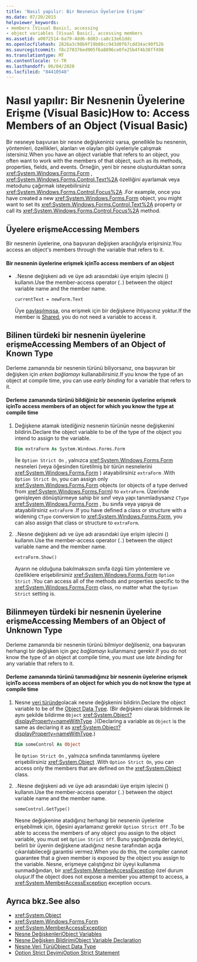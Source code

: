 ```yaml
---
title: 'Nasıl yapılır: Bir Nesnenin Üyelerine Erişme'
ms.date: 07/20/2015
helpviewer_keywords:
- members [Visual Basic], accessing
- object variables [Visual Basic], accessing members
ms.assetid: a0072514-6a79-4dd6-8d03-ca8c13e61ddc
ms.openlocfilehash: 2826a3c98b9f19b08cc943d0f67cdd34ac90f526
ms.sourcegitcommit: f8c270376ed905f6a8896ce0fe25b4f4b38ff498
ms.translationtype: MT
ms.contentlocale: tr-TR
ms.lasthandoff: 06/04/2020
ms.locfileid: "84410548"
---
```

# <a name="how-to-access-members-of-an-object-visual-basic"></a><span data-ttu-id="7d7d7-102">Nasıl yapılır: Bir Nesnenin Üyelerine Erişme (Visual Basic)</span><span class="sxs-lookup"><span data-stu-id="7d7d7-102">How to: Access Members of an Object (Visual Basic)</span></span>

<span data-ttu-id="7d7d7-103">Bir nesneye başvuran bir nesne değişkeniniz varsa, genellikle bu nesnenin, yöntemleri, özellikleri, alanları ve olayları gibi üyeleriyle çalışmak istersiniz.</span><span class="sxs-lookup"><span data-stu-id="7d7d7-103">When you have an object variable that refers to an object, you often want to work with the members of that object, such as its methods, properties, fields, and events.</span></span> <span data-ttu-id="7d7d7-104">Örneğin, yeni bir nesne oluşturduktan sonra <xref:System.Windows.Forms.Form> , <xref:System.Windows.Forms.Control.Text%2A> özelliğini ayarlamak veya metodunu çağırmak isteyebilirsiniz <xref:System.Windows.Forms.Control.Focus%2A> .</span><span class="sxs-lookup"><span data-stu-id="7d7d7-104">For example, once you have created a new <xref:System.Windows.Forms.Form> object, you might want to set its <xref:System.Windows.Forms.Control.Text%2A> property or call its <xref:System.Windows.Forms.Control.Focus%2A> method.</span></span>

## <a name="accessing-members"></a><span data-ttu-id="7d7d7-105">Üyelere erişme</span><span class="sxs-lookup"><span data-stu-id="7d7d7-105">Accessing Members</span></span>

<span data-ttu-id="7d7d7-106">Bir nesnenin üyelerine, ona başvuran değişken aracılığıyla erişirsiniz.</span><span class="sxs-lookup"><span data-stu-id="7d7d7-106">You access an object's members through the variable that refers to it.</span></span>

#### <a name="to-access-members-of-an-object"></a><span data-ttu-id="7d7d7-107">Bir nesnenin üyelerine erişmek için</span><span class="sxs-lookup"><span data-stu-id="7d7d7-107">To access members of an object</span></span>

- <span data-ttu-id="7d7d7-108">`.`Nesne değişkeni adı ve üye adı arasındaki üye erişim işlecini () kullanın.</span><span class="sxs-lookup"><span data-stu-id="7d7d7-108">Use the member-access operator (`.`) between the object variable name and the member name.</span></span>

    ```vb
    currentText = newForm.Text
    ```

    <span data-ttu-id="7d7d7-109">Üye [paylaşılmışsa](../../../language-reference/modifiers/shared.md), ona erişmek için bir değişkene ihtiyacınız yoktur.</span><span class="sxs-lookup"><span data-stu-id="7d7d7-109">If the member is [Shared](../../../language-reference/modifiers/shared.md), you do not need a variable to access it.</span></span>

## <a name="accessing-members-of-an-object-of-known-type"></a><span data-ttu-id="7d7d7-110">Bilinen türdeki bir nesnenin üyelerine erişme</span><span class="sxs-lookup"><span data-stu-id="7d7d7-110">Accessing Members of an Object of Known Type</span></span>

<span data-ttu-id="7d7d7-111">Derleme zamanında bir nesnenin türünü biliyorsanız, ona başvuran bir değişken için *erken bağlamayı* kullanabilirsiniz.</span><span class="sxs-lookup"><span data-stu-id="7d7d7-111">If you know the type of an object at compile time, you can use *early binding* for a variable that refers to it.</span></span>

#### <a name="to-access-members-of-an-object-for-which-you-know-the-type-at-compile-time"></a><span data-ttu-id="7d7d7-112">Derleme zamanında türünü bildiğiniz bir nesnenin üyelerine erişmek için</span><span class="sxs-lookup"><span data-stu-id="7d7d7-112">To access members of an object for which you know the type at compile time</span></span>

1. <span data-ttu-id="7d7d7-113">Değişkene atamak istediğiniz nesnenin türünün nesne değişkenini bildirin.</span><span class="sxs-lookup"><span data-stu-id="7d7d7-113">Declare the object variable to be of the type of the object you intend to assign to the variable.</span></span>

    ```vb
    Dim extraForm As System.Windows.Forms.Form
    ```

    <span data-ttu-id="7d7d7-114">İle `Option Strict On` , yalnızca <xref:System.Windows.Forms.Form> nesneleri (veya öğesinden türetilmiş bir türün nesnelerini <xref:System.Windows.Forms.Form> ) atayabilirsiniz `extraForm` .</span><span class="sxs-lookup"><span data-stu-id="7d7d7-114">With `Option Strict On`, you can assign only <xref:System.Windows.Forms.Form> objects (or objects of a type derived from <xref:System.Windows.Forms.Form>) to `extraForm`.</span></span> <span data-ttu-id="7d7d7-115">Üzerinde genişleyen dönüştürmeye sahip bir sınıf veya yapı tanımladıysanız `CType` <xref:System.Windows.Forms.Form> , bu sınıfa veya yapıya de atayabilirsiniz `extraForm` .</span><span class="sxs-lookup"><span data-stu-id="7d7d7-115">If you have defined a class or structure with a widening `CType` conversion to <xref:System.Windows.Forms.Form>, you can also assign that class or structure to `extraForm`.</span></span>

2. <span data-ttu-id="7d7d7-116">`.`Nesne değişkeni adı ve üye adı arasındaki üye erişim işlecini () kullanın.</span><span class="sxs-lookup"><span data-stu-id="7d7d7-116">Use the member-access operator (`.`) between the object variable name and the member name.</span></span>

    ```vb
    extraForm.Show()
    ```

    <span data-ttu-id="7d7d7-117">Ayarın ne olduğuna bakılmaksızın sınıfa özgü tüm yöntemlere ve özelliklere erişebilirsiniz <xref:System.Windows.Forms.Form> `Option Strict` .</span><span class="sxs-lookup"><span data-stu-id="7d7d7-117">You can access all of the methods and properties specific to the <xref:System.Windows.Forms.Form> class, no matter what the `Option Strict` setting is.</span></span>

## <a name="accessing-members-of-an-object-of-unknown-type"></a><span data-ttu-id="7d7d7-118">Bilinmeyen türdeki bir nesnenin üyelerine erişme</span><span class="sxs-lookup"><span data-stu-id="7d7d7-118">Accessing Members of an Object of Unknown Type</span></span>

<span data-ttu-id="7d7d7-119">Derleme zamanında bir nesnenin türünü bilmiyor değilseniz, ona başvuran herhangi bir değişken için *geç bağlamayı* kullanmanız gerekir.</span><span class="sxs-lookup"><span data-stu-id="7d7d7-119">If you do not know the type of an object at compile time, you must use *late binding* for any variable that refers to it.</span></span>

#### <a name="to-access-members-of-an-object-for-which-you-do-not-know-the-type-at-compile-time"></a><span data-ttu-id="7d7d7-120">Derleme zamanında türünü tanımadığınız bir nesnenin üyelerine erişmek için</span><span class="sxs-lookup"><span data-stu-id="7d7d7-120">To access members of an object for which you do not know the type at compile time</span></span>

1. <span data-ttu-id="7d7d7-121">Nesne [veri türünde](../../../language-reference/data-types/object-data-type.md)olacak nesne değişkenini bildirin.</span><span class="sxs-lookup"><span data-stu-id="7d7d7-121">Declare the object variable to be of the [Object Data Type](../../../language-reference/data-types/object-data-type.md).</span></span> <span data-ttu-id="7d7d7-122">(Bir değişkeni olarak bildirmek ile aynı şekilde bildirme `Object` <xref:System.Object?displayProperty=nameWithType> .)</span><span class="sxs-lookup"><span data-stu-id="7d7d7-122">(Declaring a variable as `Object` is the same as declaring it as <xref:System.Object?displayProperty=nameWithType>.)</span></span>

    ```vb
    Dim someControl As Object
    ```

    <span data-ttu-id="7d7d7-123">İle `Option Strict On` , yalnızca sınıfında tanımlanmış üyelere erişebilirsiniz <xref:System.Object> .</span><span class="sxs-lookup"><span data-stu-id="7d7d7-123">With `Option Strict On`, you can access only the members that are defined on the <xref:System.Object> class.</span></span>

2. <span data-ttu-id="7d7d7-124">`.`Nesne değişkeni adı ve üye adı arasındaki üye erişim işlecini () kullanın.</span><span class="sxs-lookup"><span data-stu-id="7d7d7-124">Use the member-access operator (`.`) between the object variable name and the member name.</span></span>

    ```vb
    someControl.GetType()
    ```

    <span data-ttu-id="7d7d7-125">Nesne değişkenine atadığınız herhangi bir nesnenin üyelerine erişebilmek için, öğesini ayarlamanız gerekir `Option Strict Off` .</span><span class="sxs-lookup"><span data-stu-id="7d7d7-125">To be able to access the members of any object you assign to the object variable, you must set `Option Strict Off`.</span></span> <span data-ttu-id="7d7d7-126">Bunu yaptığınızda derleyici, belirli bir üyenin değişkene atadığınız nesne tarafından açığa çıkarılabileceği garantisi vermez.</span><span class="sxs-lookup"><span data-stu-id="7d7d7-126">When you do this, the compiler cannot guarantee that a given member is exposed by the object you assign to the variable.</span></span> <span data-ttu-id="7d7d7-127">Nesne, erişmeye çalıştığınız bir üyeyi kullanıma sunmadığından, bir <xref:System.MemberAccessException> özel durum oluşur.</span><span class="sxs-lookup"><span data-stu-id="7d7d7-127">If the object does not expose a member you attempt to access, a <xref:System.MemberAccessException> exception occurs.</span></span>

## <a name="see-also"></a><span data-ttu-id="7d7d7-128">Ayrıca bkz.</span><span class="sxs-lookup"><span data-stu-id="7d7d7-128">See also</span></span>

- <xref:System.Object>
- <xref:System.Windows.Forms.Form>
- <xref:System.MemberAccessException>
- [<span data-ttu-id="7d7d7-129">Nesne Değişkenleri</span><span class="sxs-lookup"><span data-stu-id="7d7d7-129">Object Variables</span></span>](object-variables.md)
- [<span data-ttu-id="7d7d7-130">Nesne Değişken Bildirimi</span><span class="sxs-lookup"><span data-stu-id="7d7d7-130">Object Variable Declaration</span></span>](object-variable-declaration.md)
- [<span data-ttu-id="7d7d7-131">Nesne Veri Türü</span><span class="sxs-lookup"><span data-stu-id="7d7d7-131">Object Data Type</span></span>](../../../language-reference/data-types/object-data-type.md)
- [<span data-ttu-id="7d7d7-132">Option Strict Deyimi</span><span class="sxs-lookup"><span data-stu-id="7d7d7-132">Option Strict Statement</span></span>](../../../language-reference/statements/option-strict-statement.md)
